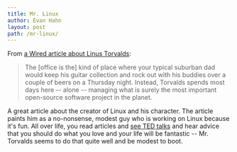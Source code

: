 ```yaml
---
title: Mr. Linux
author: Evan Hahn
layout: post
path: /mr-linux/
---
```


From [a Wired article about Linus Torvalds](https://www.wired.com/wiredenterprise/2012/03/mr-linux/):

> The [office is the] kind of place where your typical suburban dad would keep his guitar collection and rock out with his buddies over a couple of beers on a Thursday night. Instead, Torvalds spends most days here -- alone -- managing what is surely the most important open-source software project in the planet.

A great article about the creator of Linux and his character. The article paints him as a no-nonsense, modest guy who is working on Linux because it's fun. All over life, you read articles and [see TED talks](https://www.ted.com/talks/larry_smith_why_you_will_fail_to_have_a_great_career.html) and hear advice that you should do what you love and your life will be fantastic -- Mr. Torvalds seems to do that quite well and be modest to boot.
